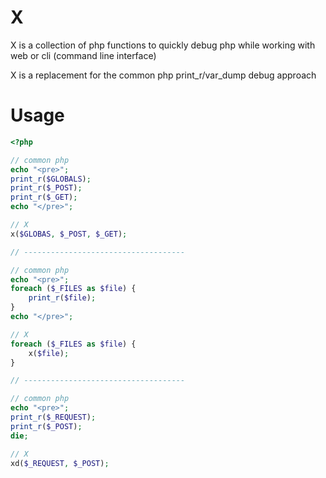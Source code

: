X
=
X is a collection of php functions to quickly debug php while working with web or cli (command line interface)

X is a replacement for the common php print_r/var_dump debug approach


Usage
=====
```php
<?php

// common php
echo "<pre>";
print_r($GLOBALS);
print_r($_POST);
print_r($_GET);
echo "</pre>";

// X
x($GLOBAS, $_POST, $_GET);

// ------------------------------------

// common php
echo "<pre>";
foreach ($_FILES as $file) {
    print_r($file);
}
echo "</pre>";

// X
foreach ($_FILES as $file) {
    x($file);
}

// ------------------------------------

// common php
echo "<pre>";
print_r($_REQUEST);
print_r($_POST);
die;

// X
xd($_REQUEST, $_POST);

```

